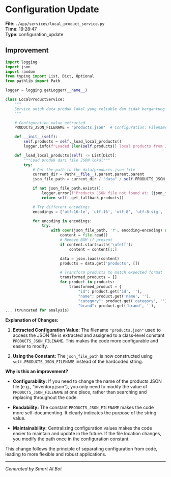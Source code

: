 # Configuration Update

**File**: `./app/services/local_product_service.py`  
**Time**: 19:28:47  
**Type**: configuration_update

## Improvement

```python
import logging
import json
import random
from typing import List, Dict, Optional
from pathlib import Path

logger = logging.getLogger(__name__)

class LocalProductService:
    """
    Service untuk data produk lokal yang reliable dan tidak bergantung pada API eksternal
    """

    # Configuration value extracted
    PRODUCTS_JSON_FILENAME = "products.json"  # Configuration: Filename for products JSON

    def __init__(self):
        self.products = self._load_local_products()
        logger.info(f"Loaded {len(self.products)} local products from JSON file")

    def _load_local_products(self) -> List[Dict]:
        """Load produk dari file JSON lokal"""
        try:
            # Get the path to the data/products.json file
            current_dir = Path(__file__).parent.parent.parent
            json_file_path = current_dir / "data" / self.PRODUCTS_JSON_FILENAME

            if not json_file_path.exists():
                logger.error(f"Products JSON file not found at: {json_file_path}")
                return self._get_fallback_products()

            # Try different encodings
            encodings = ['utf-16-le', 'utf-16', 'utf-8', 'utf-8-sig', 'latin-1', 'cp1252']

            for encoding in encodings:
                try:
                    with open(json_file_path, 'r', encoding=encoding) as file:
                        content = file.read()
                        # Remove BOM if present
                        if content.startswith('\ufeff'):
                            content = content[1:]

                        data = json.loads(content)
                        products = data.get('products', [])

                        # Transform products to match expected format
                        transformed_products = []
                        for product in products:
                            transformed_product = {
                                "id": product.get('id', ''),
                                "name": product.get('name', ''),
                                "category": product.get('category', ''),
                                "brand": product.get('brand', ''),
... (truncated for analysis)
```

**Explanation of Changes:**

1. **Extracted Configuration Value:** The filename `"products.json"` used to access the JSON file is extracted and assigned to a class-level constant `PRODUCTS_JSON_FILENAME`. This makes the code more configurable and easier to modify.

2. **Using the Constant:**  The `json_file_path` is now constructed using `self.PRODUCTS_JSON_FILENAME` instead of the hardcoded string.

**Why is this an improvement?**

* **Configurability:** If you need to change the name of the products JSON file (e.g., "inventory.json"), you only need to modify the value of `PRODUCTS_JSON_FILENAME` at one place, rather than searching and replacing throughout the code.

* **Readability:**  The constant `PRODUCTS_JSON_FILENAME` makes the code more self-documenting.  It clearly indicates the purpose of the string value.

* **Maintainability:**  Centralizing configuration values makes the code easier to maintain and update in the future.  If the file location changes, you modify the path once in the configuration constant.

This change follows the principle of separating configuration from code, leading to more flexible and robust applications.

---
*Generated by Smart AI Bot*

